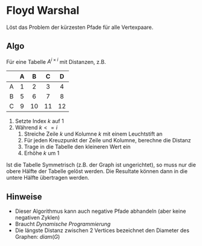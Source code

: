 # Floyd Warshal

Löst das Problem der kürzesten Pfade für alle Vertexpaare.

## Algo

Für eine Tabelle $A^{i \times i}$ mit Distanzen, z.B.

|       |   A   |   B   |   C   |   D   |
| :---: | :---: | :---: | :---: | :---: |
|   A   |   1   |   2   |   3   |   4   |
|   B   |   5   |   6   |   7   |   8   |
|   C   |   9   |  10   |  11   |  12   |

1. Setzte Index $k$ auf 1
2. Während $k<=i$
   1. Streiche Zeile $k$ und Kolumne $k$ mit einem Leuchtstift an
   2. Für jeden Kreuzpunkt der Zeile und Kolumne, berechne die Distanz
   3. Trage in die Tabelle den kleineren Wert ein
   4. Erhöhe $k$ um $1$

Ist die Tabelle Symmetrisch (z.B. der Graph ist ungerichtet), so muss nur die obere Hälfte der Tabelle gelöst werden. Die Resultate können dann in die untere Hälfte übertragen werden.

## Hinweise

- Dieser Algorithmus kann auch negative Pfade abhandeln (aber keine negativen Zyklen)
- Braucht *Dynamische Programmierung*
- Die längste Distanz zwischen 2 Vertices bezeichnet den Diameter des Graphen: $diam(G)$

